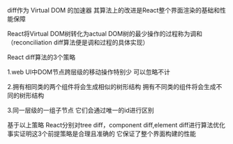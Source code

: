 diff作为 Virtual DOM 的加速器 其算法上的改进是React整个界面渲染的基础和性能保障

React将Virtual DOM树转化为actual DOM树的最少操作的过程称为调和（reconciliation diff算法便是调和过程的具体实现）

React diff算法的3个策略

1.web UI中DOM节点跨层级的移动操作特别少 可以忽略不计

2.拥有相同类的两个组件将会生成相似的树形结构 拥有不同类的组件将会生成不同的树形结构

3.同一层级的一组子节点 它们会通过唯一的id进行区别

基于以上策略 React分别对tree diff，component diff,element diff进行算法优化 事实证明这3个前提策略是合理且准确的 它保证了整个界面构建的性能